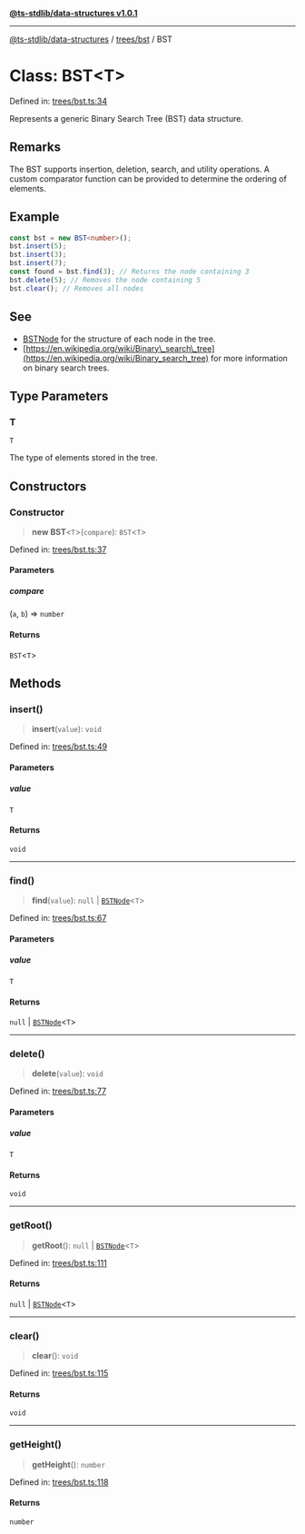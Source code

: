 [**@ts-stdlib/data-structures v1.0.1**](../../../README.md)

***

[@ts-stdlib/data-structures](../../../modules.md) / [trees/bst](../README.md) / BST

# Class: BST\<T\>

Defined in: [trees/bst.ts:34](https://github.com/gabaudette/ts-stdlib/blob/94404285f4faf17348604cdfd50e84b4b9ee7b00/packages/data-structures/src/trees/bst.ts#L34)

Represents a generic Binary Search Tree (BST) data structure.

## Remarks

The BST supports insertion, deletion, search, and utility operations.
A custom comparator function can be provided to determine the ordering of elements.

## Example

```typescript
const bst = new BST<number>();
bst.insert(5);
bst.insert(3);
bst.insert(7);
const found = bst.find(3); // Returns the node containing 3
bst.delete(5); // Removes the node containing 5
bst.clear(); // Removes all nodes
```

## See

 - [BSTNode](BSTNode.md) for the structure of each node in the tree.
 - [https://en.wikipedia.org/wiki/Binary\_search\_tree](https://en.wikipedia.org/wiki/Binary_search_tree) for more information on binary search trees.

## Type Parameters

### T

`T`

The type of elements stored in the tree.

## Constructors

### Constructor

> **new BST**\<`T`\>(`compare`): `BST`\<`T`\>

Defined in: [trees/bst.ts:37](https://github.com/gabaudette/ts-stdlib/blob/94404285f4faf17348604cdfd50e84b4b9ee7b00/packages/data-structures/src/trees/bst.ts#L37)

#### Parameters

##### compare

(`a`, `b`) => `number`

#### Returns

`BST`\<`T`\>

## Methods

### insert()

> **insert**(`value`): `void`

Defined in: [trees/bst.ts:49](https://github.com/gabaudette/ts-stdlib/blob/94404285f4faf17348604cdfd50e84b4b9ee7b00/packages/data-structures/src/trees/bst.ts#L49)

#### Parameters

##### value

`T`

#### Returns

`void`

***

### find()

> **find**(`value`): `null` \| [`BSTNode`](BSTNode.md)\<`T`\>

Defined in: [trees/bst.ts:67](https://github.com/gabaudette/ts-stdlib/blob/94404285f4faf17348604cdfd50e84b4b9ee7b00/packages/data-structures/src/trees/bst.ts#L67)

#### Parameters

##### value

`T`

#### Returns

`null` \| [`BSTNode`](BSTNode.md)\<`T`\>

***

### delete()

> **delete**(`value`): `void`

Defined in: [trees/bst.ts:77](https://github.com/gabaudette/ts-stdlib/blob/94404285f4faf17348604cdfd50e84b4b9ee7b00/packages/data-structures/src/trees/bst.ts#L77)

#### Parameters

##### value

`T`

#### Returns

`void`

***

### getRoot()

> **getRoot**(): `null` \| [`BSTNode`](BSTNode.md)\<`T`\>

Defined in: [trees/bst.ts:111](https://github.com/gabaudette/ts-stdlib/blob/94404285f4faf17348604cdfd50e84b4b9ee7b00/packages/data-structures/src/trees/bst.ts#L111)

#### Returns

`null` \| [`BSTNode`](BSTNode.md)\<`T`\>

***

### clear()

> **clear**(): `void`

Defined in: [trees/bst.ts:115](https://github.com/gabaudette/ts-stdlib/blob/94404285f4faf17348604cdfd50e84b4b9ee7b00/packages/data-structures/src/trees/bst.ts#L115)

#### Returns

`void`

***

### getHeight()

> **getHeight**(): `number`

Defined in: [trees/bst.ts:118](https://github.com/gabaudette/ts-stdlib/blob/94404285f4faf17348604cdfd50e84b4b9ee7b00/packages/data-structures/src/trees/bst.ts#L118)

#### Returns

`number`
